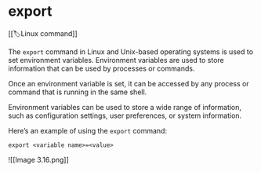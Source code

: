 
# export

[[🏷️Linux command]]

The `export` command in Linux and Unix-based operating systems is used to set environment variables. Environment variables are used to store information that can be used by processes or commands.

Once an environment variable is set, it can be accessed by any process or command that is running in the same shell.

Environment variables can be used to store a wide range of information, such as configuration settings, user preferences, or system information.

Here’s an example of using the `export` command:

`export <variable name>=<value>`

![[Image 3.16.png]]